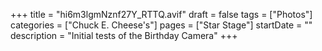 +++
title = "hi6m3lgmNznf27Y_RTTQ.avif"
draft = false
tags = ["Photos"]
categories = ["Chuck E. Cheese's"]
pages = ["Star Stage"]
startDate = ""
description = "Initial tests of the Birthday Camera"
+++

